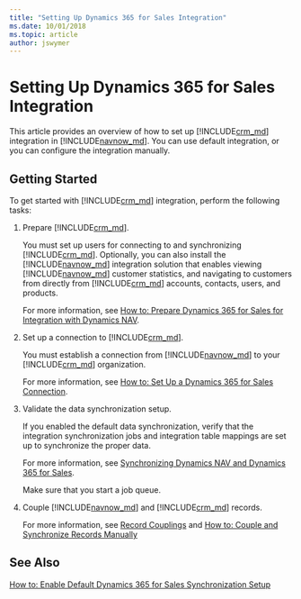 ```yaml
---
title: "Setting Up Dynamics 365 for Sales Integration"
ms.date: 10/01/2018
ms.topic: article
author: jswymer
---
```

# Setting Up Dynamics 365 for Sales Integration
This article provides an overview of how to set up [!INCLUDE[crm_md](includes/crm_md.md)] integration in  [!INCLUDE[navnow_md](includes/navnow_md.md)]. You can use default integration, or you can configure the integration manually.  

## Getting Started  
 To get started with [!INCLUDE[crm_md](includes/crm_md.md)] integration, perform the following tasks:  

1.	Prepare [!INCLUDE[crm_md](includes/crm_md.md)].  

     You must set up users for connecting to and synchronizing [!INCLUDE[crm_md](includes/crm_md.md)]. Optionally, you can also install the [!INCLUDE[navnow_md](includes/navnow_md.md)] integration solution that enables viewing [!INCLUDE[navnow_md](includes/navnow_md.md)] customer statistics, and navigating to customers from directly from [!INCLUDE[crm_md](includes/crm_md.md)] accounts, contacts, users, and products.  

     For more information, see [How to: Prepare Dynamics 365 for Sales for Integration with Dynamics NAV](How-to-prepare-Dynamics-CRM-for-Integration.md).  

2.  Set up a connection to [!INCLUDE[crm_md](includes/crm_md.md)].  

     You must establish a connection from [!INCLUDE[navnow_md](includes/navnow_md.md)] to your [!INCLUDE[crm_md](includes/crm_md.md)] organization.  

     For more information, see [How to: Set Up a Dynamics 365 for Sales Connection](How-to-Set-Up-a-Dynamics-CRM-Connection.md).  

3.  Validate the data synchronization setup.  

     If you enabled the default data synchronization, verify that the integration synchronization jobs and integration table mappings are set up to synchronize the proper data.  

     For more information, see [Synchronizing Dynamics NAV and Dynamics 365 for Sales](Synchronizing-Dynamics-NAV-and-Dynamics-CRM.md).  

     Make sure that you start a job queue.  

4.  Couple [!INCLUDE[navnow_md](includes/navnow_md.md)] and [!INCLUDE[crm_md](includes/crm_md.md)] records.  

     For more information, see [Record Couplings](Dynamics-CRM-Integration-Concepts-and-Terminology.md#CouplingOverview) and [How to: Couple and Synchronize Records Manually](How-to-Couple-and-Synchronize-Records-Manually.md)  

## See Also  
[How to: Enable Default Dynamics 365 for Sales Synchronization Setup](How-to-Enable-Default-Dynamics-CRM-Synchronization-Setup.md)  
